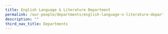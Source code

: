```yaml
---
title: English Language & Literature Department
permalink: /our-people/departments/english-language-n-literature-department
description: ""
third_nav_title: Departments
---
```

